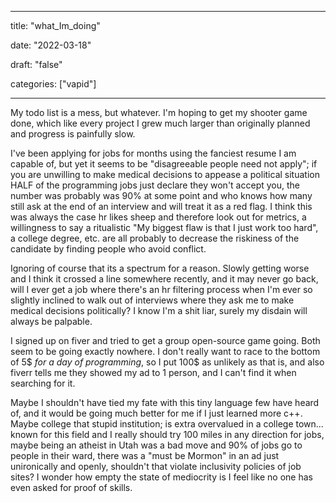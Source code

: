 
---

title: "what\_Im\_doing"

date: "2022-03-18"

draft: "false"

categories: ["vapid"]

---

My todo list is a mess, but whatever. I'm hoping to get my shooter game done, which like every project I grew much larger than originally planned and progress is painfully slow.

I've been applying for jobs for months using the fanciest resume I am capable of, but yet it seems to be "disagreeable people need not apply"; if you are unwilling to make medical decisions to appease a political situation HALF of the programming jobs just declare they won't accept you, the number was probably was 90% at some point and who knows how many still ask at the end of an interview and will treat it as a red flag. I think this was always the case hr likes sheep and therefore look out for metrics, a willingness to say a ritualistic "My biggest flaw is that I just work too hard", a college degree, etc. are all probably to decrease the riskiness of the candidate by finding people who avoid conflict.

Ignoring of course that its a spectrum for a reason. Slowly getting worse and I think it crossed a line somewhere recently, and it may never go back, will I ever get a job where there's an hr filtering process when I'm ever so slightly inclined to walk out of interviews where they ask me to make medical decisions politically? I know I'm a shit liar, surely my disdain will always be palpable.

I signed up on fiver and tried to get a group open-source game going. Both seem to be going exactly nowhere. I don't really want to race to the bottom of 5$ *for a day of programming*, so I put 100$ as unlikely as that is, and also fiverr tells me they showed my ad to 1 person, and I can't find it when searching for it.

Maybe I shouldn't have tied my fate with this tiny language few have heard of, and it would be going much better for me if I just learned more c++. Maybe college that stupid institution; is extra overvalued in a college town... known for this field and I really should try 100 miles in any direction for jobs, maybe being an atheist in Utah was a bad move and 90% of jobs go to people in their ward, there was a "must be Mormon" in an ad just unironically and openly, shouldn't that violate inclusivity policies of job sites? I wonder how empty the state of mediocrity is I feel like no one has even asked for proof of skills.

